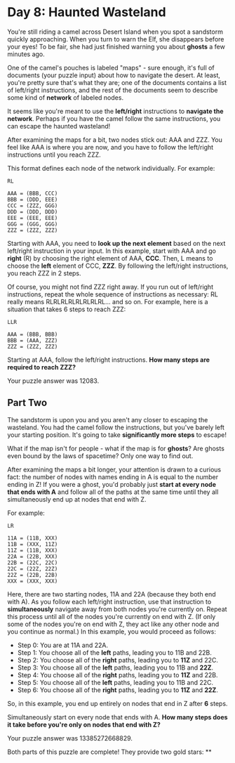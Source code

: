 # Day 8: Haunted Wasteland

You're still riding a camel across Desert Island when you spot a sandstorm quickly approaching. When
you turn to warn the Elf, she disappears before your eyes! To be fair, she had just finished warning
you about **ghosts** a few minutes ago.

One of the camel's pouches is labeled "maps" - sure enough, it's full of documents (your puzzle
input) about how to navigate the desert. At least, you're pretty sure that's what they are; one of
the documents contains a list of left/right instructions, and the rest of the documents seem to
describe some kind of **network** of labeled nodes.

It seems like you're meant to use the **left/right** instructions to **navigate the network**.
Perhaps if you have the camel follow the same instructions, you can escape the haunted wasteland!

After examining the maps for a bit, two nodes stick out: AAA and ZZZ. You feel like AAA is where you
are now, and you have to follow the left/right instructions until you reach ZZZ.

This format defines each node of the network individually. For example:

```
RL

AAA = (BBB, CCC)
BBB = (DDD, EEE)
CCC = (ZZZ, GGG)
DDD = (DDD, DDD)
EEE = (EEE, EEE)
GGG = (GGG, GGG)
ZZZ = (ZZZ, ZZZ)
```

Starting with AAA, you need to **look up the next element** based on the next left/right instruction
in your input. In this example, start with AAA and go **right** (R) by choosing the right element of
AAA, **CCC**. Then, L means to choose the **left** element of CCC, **ZZZ**. By following the
left/right instructions, you reach ZZZ in 2 steps.

Of course, you might not find ZZZ right away. If you run out of left/right instructions, repeat the
whole sequence of instructions as necessary: RL really means RLRLRLRLRLRLRLRL... and so on. For
example, here is a situation that takes 6 steps to reach ZZZ:

```
LLR

AAA = (BBB, BBB)
BBB = (AAA, ZZZ)
ZZZ = (ZZZ, ZZZ)
```

Starting at AAA, follow the left/right instructions. **How many steps are required to reach ZZZ?**

Your puzzle answer was 12083.

## Part Two

The sandstorm is upon you and you aren't any closer to escaping the wasteland. You had the camel
follow the instructions, but you've barely left your starting position. It's going to take
**significantly more steps** to escape!

What if the map isn't for people - what if the map is for **ghosts**? Are ghosts even bound by the
laws of spacetime? Only one way to find out.

After examining the maps a bit longer, your attention is drawn to a curious fact: the number of
nodes with names ending in A is equal to the number ending in Z! If you were a ghost, you'd probably
just **start at every node that ends with A** and follow all of the paths at the same time until
they all simultaneously end up at nodes that end with Z.

For example:

```
LR

11A = (11B, XXX)
11B = (XXX, 11Z)
11Z = (11B, XXX)
22A = (22B, XXX)
22B = (22C, 22C)
22C = (22Z, 22Z)
22Z = (22B, 22B)
XXX = (XXX, XXX)
```

Here, there are two starting nodes, 11A and 22A (because they both end with A). As you follow each
left/right instruction, use that instruction to **simultaneously** navigate away from both nodes
you're currently on. Repeat this process until all of the nodes you're currently on end with Z. (If
only some of the nodes you're on end with Z, they act like any other node and you continue as
normal.) In this example, you would proceed as follows:

* Step 0: You are at 11A and 22A.
* Step 1: You choose all of the **left** paths, leading you to 11B and 22B.
* Step 2: You choose all of the **right** paths, leading you to **11Z** and 22C.
* Step 3: You choose all of the **left** paths, leading you to 11B and **22Z**.
* Step 4: You choose all of the **right** paths, leading you to **11Z** and 22B.
* Step 5: You choose all of the **left** paths, leading you to 11B and 22C.
* Step 6: You choose all of the **right** paths, leading you to **11Z** and **22Z**.

So, in this example, you end up entirely on nodes that end in Z after **6** steps.

Simultaneously start on every node that ends with A. **How many steps does it take before you're
only on nodes that end with Z?**

Your puzzle answer was 13385272668829.

Both parts of this puzzle are complete! They provide two gold stars: **